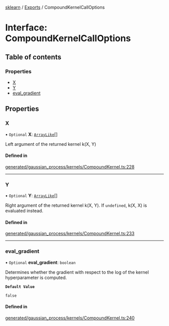 [sklearn](../readme.md) / [Exports](../modules.md) / CompoundKernelCallOptions

# Interface: CompoundKernelCallOptions

## Table of contents

### Properties

- [X](CompoundKernelCallOptions.md#x)
- [Y](CompoundKernelCallOptions.md#y)
- [eval\_gradient](CompoundKernelCallOptions.md#eval_gradient)

## Properties

### X

• `Optional` **X**: [`ArrayLike`](../modules.md#arraylike)[]

Left argument of the returned kernel k(X, Y)

#### Defined in

[generated/gaussian_process/kernels/CompoundKernel.ts:228](https://github.com/transitive-bullshit/scikit-learn-ts/blob/367336a/packages/sklearn/src/generated/gaussian_process/kernels/CompoundKernel.ts#L228)

___

### Y

• `Optional` **Y**: [`ArrayLike`](../modules.md#arraylike)[]

Right argument of the returned kernel k(X, Y). If `undefined`, k(X, X) is evaluated instead.

#### Defined in

[generated/gaussian_process/kernels/CompoundKernel.ts:233](https://github.com/transitive-bullshit/scikit-learn-ts/blob/367336a/packages/sklearn/src/generated/gaussian_process/kernels/CompoundKernel.ts#L233)

___

### eval\_gradient

• `Optional` **eval\_gradient**: `boolean`

Determines whether the gradient with respect to the log of the kernel hyperparameter is computed.

**`Default Value`**

`false`

#### Defined in

[generated/gaussian_process/kernels/CompoundKernel.ts:240](https://github.com/transitive-bullshit/scikit-learn-ts/blob/367336a/packages/sklearn/src/generated/gaussian_process/kernels/CompoundKernel.ts#L240)

